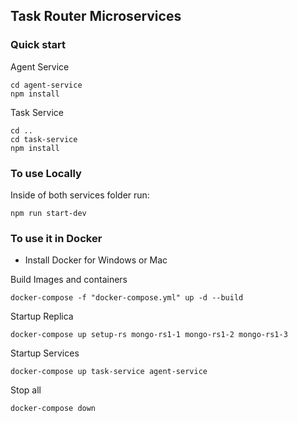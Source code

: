 ## Task Router Microservices

### Quick start

Agent Service

```
cd agent-service
npm install
```

Task Service

```
cd ..
cd task-service
npm install
```

### To use Locally

Inside of both services folder run:
```
npm run start-dev
```

### To use it in Docker

- Install Docker for Windows or Mac

Build Images and containers
```
docker-compose -f "docker-compose.yml" up -d --build
```

Startup Replica
```
docker-compose up setup-rs mongo-rs1-1 mongo-rs1-2 mongo-rs1-3
```

Startup Services
```
docker-compose up task-service agent-service
```

Stop all
```
docker-compose down
```
